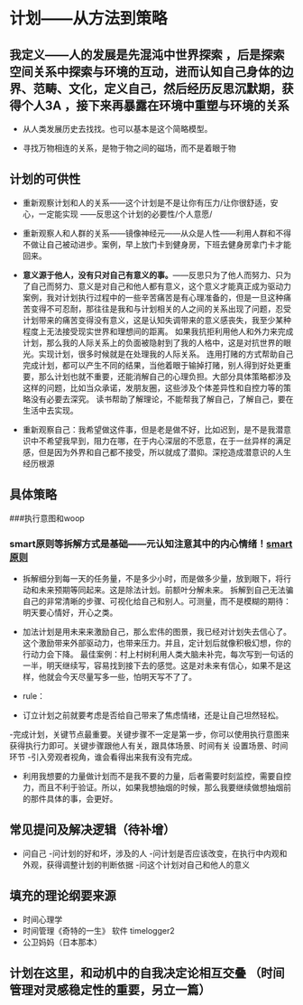 # 计划——从方法到策略


## 我定义——人的发展是先混沌中世界探索 ，后是探索空间关系中探索与环境的互动，进而认知自己身体的边界、范畴、文化，定义自己，然后经历反思沉默期，获得个人3A ，接下来再暴露在环境中重塑与环境的关系

 - 从人类发展历史去找找。也可以基本是这个简略模型。

 - 寻找万物相连的关系，是物于物之间的磁场，而不是着眼于物

## 计划的可供性

 - 重新观察计划和人的关系——这个计划是不是让你有压力/让你很舒适，安心，一定能实现  ——反思这个计划的必要性/个人意愿/

 - 重新观察人和人群的关系——镜像神经元——从众是人性——利用人群和不得不做让自己被动进步。案例，早上放门卡到健身房，下班去健身房拿门卡才能回来。

 - **意义源于他人，没有只对自己有意义的事。**——反思只为了他人而努力、只为了自己而努力、意义是对自己和他人都有意义，这个意义才能真正成为驱动力
案例，我对计划执行过程中的一些辛苦痛苦是有心理准备的，但是一旦这种痛苦变得不可忍耐，那往往是我和与计划相关的人之间的关系出现了问题，忍受计划带来的痛苦变得没有意义，这是认知失调带来的意义感丧失，我至少某种程度上无法接受现实世界和理想间的距离。
如果我抗拒利用他人和外力来完成计划，那么我的人际关系上的负面被隐射到了我的人格中，这是对抗世界的眼光。实现计划，很多时候就是在处理我的人际关系。
连用打赌的方式帮助自己完成计划，都可以产生不同的结果，当他着眼于输掉打赌，别人得到好处更重要，那么计划也就不重要，还能消解自己的心理负担。大部分具体策略都涉及这样的问题，比如当众承诺，发朋友圈，这些涉及个体差异性和自控力等的策略没有必要去深究。
读书帮助了解理论，不能帮我了解自己，了解自己，要在生活中去实现。

 - 重新观察自己：我希望做这件事，但是老是做不好，比如迟到，是不是我潜意识中不希望我早到，阻力在哪，在于内心深层的不愿意，在于一丝异样的满足感，但是因为外界和自己都不接受，所以就成了潜抑。深挖造成潜意识的人生经历根源


## 具体策略

###执行意图和woop


### smart原则等拆解方式是基础——元认知注意其中的内心情绪！[smart原则](https://zh.wikipedia.org/wiki/SMART%E5%8E%9F%E5%88%99)

 - 拆解细分到每一天的任务量，不是多少小时，而是做多少量，放到眼下，将行动和未来预期等同起来。这是除法计划。前额叶分解未来。
拆解到自己无法骗自己的非常清晰的步骤、可视化给自己和别人。可测量，而不是模糊的期待：明天要心情好，开心之类。
 - 加法计划是用未来来激励自己，那么宏伟的图景，我已经对计划失去信心了。这个激励带来外部驱动力，也带来压力。并且，定计划后就像积极幻想，你的行动力会下降。
最佳案例：村上村树利用人类大脑未补完，每次写到一句话的一半，明天继续写，容易找到接下去的感觉。这是对未来有信心，如果不是这样，他就会今天尽量写多一些，怕明天写不了了。


 - rule：

 - 订立计划之前就要考虑是否给自己带来了焦虑情绪，还是让自己坦然轻松。

 -完成计划，关键节点最重要。关键步骤不一定是第一步，你可以使用执行意图来获得执行力即可。关键步骤跟他人有关，跟具体场景、时间有关
设置场景、时间环节 
 -引入旁观者视角，谁会看得出来我有没有完成。

 - 利用我想要的力量做计划而不是我不要的力量，后者需要时刻监控，需要自控力，而且不利于验证。所以，如果我想抽烟的时候，那么我要继续做想抽烟前的那件具体的事，会更好。



 ## 常见提问及解决逻辑（待补增）

 - 问自己
 -问计划的好和坏，涉及的人
 -问计划是否应该改变，在执行中内观和外观，获得调整计划的判断依据
 -问这个计划对自己和他人的意义

## 填充的理论纲要来源

 - 时间心理学
 - 时间管理《奇特的一生》 软件  timelogger2
 - 公卫妈妈（日本那本）




## **计划在这里，和动机中的自我决定论相互交叠   （时间管理对灵感稳定性的重要，另立一篇）**
